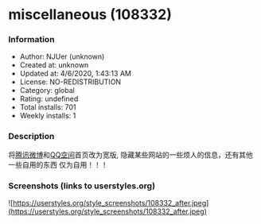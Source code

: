 # miscellaneous (108332)

### Information
- Author: NJUer (unknown)
- Created at: unknown
- Updated at: 4/6/2020, 1:43:13 AM
- License: NO-REDISTRIBUTION
- Category: global
- Rating: undefined
- Total installs: 701
- Weekly installs: 1


### Description
将<a href='http://t.qq.com'>腾讯微博</a>和<a href='http://user.qzone.qq.com'>QQ空间</a>首页改为宽版, 隐藏某些网站的一些烦人的信息，还有其他一些自用的东西
仅为自用！！！


### Screenshots (links to userstyles.org)
![https://userstyles.org/style_screenshots/108332_after.jpeg](https://userstyles.org/style_screenshots/108332_after.jpeg)


